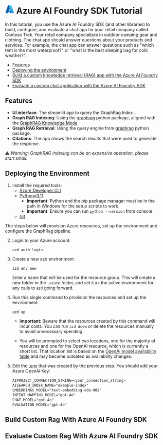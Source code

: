 # <img src="./docs/azure_logo.png" alt="Azure Logo" style="width:30px;height:30px;"/> Azure AI Foundry SDK Tutorial

In this tutorial, you use the Azure AI Foundry SDK (and other libraries) to build, configure, and evaluate a chat app for your retail company called Contoso Trek. Your retail company specializes in outdoor camping gear and clothing. The chat app should answer questions about your products and services. For example, the chat app can answer questions such as "which tent is the most waterproof?" or "what is the best sleeping bag for cold weather?".

* [Features](#features)
* [Deploying the environment](#deploying-the-environment)
* [Build a custom knowledge retrieval (RAG) app with the Azure AI Foundry SDK](#build-custom-rag-with-azure-ai-foundry-sdk)
* [Evaluate a custom chat application with the Azure AI Foundry SDK](#evaluate-custom-rag-with-azure-ai-foundry-sdk)

## Features
* **UI interface**: The streamlit app to query the GraphRag Index .
* **Graph RAG Indexing**: Using the [graphrag](https://github.com/microsoft/graphrag) python package, aligned with the [GraphRAG Knowledge Mode](https://microsoft.github.io/graphrag/index/architecture/)
* **Graph RAG Retrieval**: Using the query engine from [graphrag](https://github.com/microsoft/graphrag) python package.
* **Citations**: The app shows the search results that were used to generate the response.

⚠️ *Warning: GraphRAG indexing can be an expensive operation, please start small.*


## Deploying the Environment

1. Install the required tools:
   * [Azure Developer CLI](https://aka.ms/azure-dev/install)
   * [Python=3.11](https://www.python.org/downloads/)
      * **Important**: Python and the pip package manager must be in the path in Windows for the setup scripts to work.
      * **Important**: Ensure you can run `python --version` from console
   * [Git](https://git-scm.com/downloads)

The steps below will provision Azure resources, set up the environment and configure the GraphRag pipeline.

2. Login to your Azure account:

    ```shell
    azd auth login
    ```

3. Create a new azd environment:

    ```shell
    azd env new
    ```
    Enter a name that will be used for the resource group.
    This will create a new folder in the `.azure` folder, and set it as the active environment for any calls to `azd` going forward.


4. Run this single command to provision the resources and set up the environment:

   ```shell
   azd up
   ````

   * **Important**: Beware that the resources created by this command will incur costs. You can run `azd down` or delete the resources manually to avoid unnecessary spending.

   * You will be prompted to select two locations, one for the majority of resources and one for the OpenAI resource, which is currently a short list. That location list is based on the [OpenAI model availability table](https://learn.microsoft.com/azure/ai-services/openai/concepts/models#global-standard-model-availability) and may become outdated as availability changes.


5. Edit the [.env](src/.env/) that was created by the previous step. You should add your Azure OpenAi Key:

    ```text
    AIPROJECT_CONNECTION_STRING=<your_connection_string>
    AISEARCH_INDEX_NAME="example-index"
    EMBEDDINGS_MODEL="text-embedding-ada-002"
    INTENT_MAPPING_MODEL="gpt-4o"
    CHAT_MODEL="gpt-4o"
    EVALUATION_MODEL="gpt-4o"
    ```

##  Build Custom Rag With Azure AI Foundry SDK

##  Evaluate Custom Rag With Azure AI Foundry SDK
